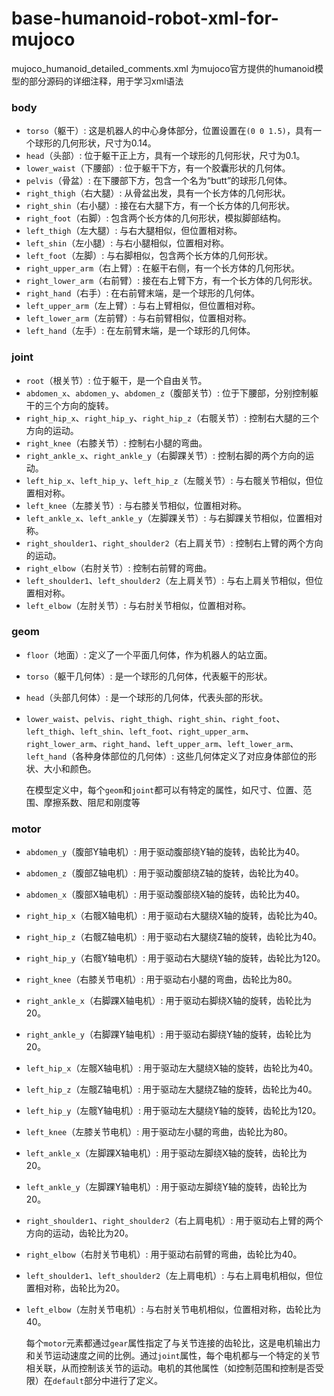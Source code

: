 # base-humanoid-robot-xml-for-mujoco


mujoco_humanoid_detailed_comments.xml 为mujoco官方提供的humanoid模型的部分源码的详细注释，用于学习xml语法

### body
- `torso`（躯干）: 这是机器人的中心身体部分，位置设置在`(0 0 1.5)`，具有一个球形的几何形状，尺寸为0.14。
- `head`（头部）: 位于躯干正上方，具有一个球形的几何形状，尺寸为0.1。
- `lower_waist`（下腰部）: 位于躯干下方，有一个胶囊形状的几何体。
- `pelvis`（骨盆）: 在下腰部下方，包含一个名为“butt”的球形几何体。
- `right_thigh`（右大腿）: 从骨盆出发，具有一个长方体的几何形状。
- `right_shin`（右小腿）: 接在右大腿下方，有一个长方体的几何形状。
- `right_foot`（右脚）: 包含两个长方体的几何形状，模拟脚部结构。
- `left_thigh`（左大腿）: 与右大腿相似，但位置相对称。
- `left_shin`（左小腿）: 与右小腿相似，位置相对称。
- `left_foot`（左脚）: 与右脚相似，包含两个长方体的几何形状。
- `right_upper_arm`（右上臂）: 在躯干右侧，有一个长方体的几何形状。
- `right_lower_arm`（右前臂）: 接在右上臂下方，有一个长方体的几何形状。
- `right_hand`（右手）: 在右前臂末端，是一个球形的几何体。
- `left_upper_arm`（左上臂）: 与右上臂相似，但位置相对称。
- `left_lower_arm`（左前臂）: 与右前臂相似，位置相对称。
- `left_hand`（左手）: 在左前臂末端，是一个球形的几何体。
### joint
- `root`（根关节）: 位于躯干，是一个自由关节。
- `abdomen_x`、`abdomen_y`、`abdomen_z`（腹部关节）: 位于下腰部，分别控制躯干的三个方向的旋转。
- `right_hip_x`、`right_hip_y`、`right_hip_z`（右髋关节）: 控制右大腿的三个方向的运动。
- `right_knee`（右膝关节）: 控制右小腿的弯曲。
- `right_ankle_x`、`right_ankle_y`（右脚踝关节）: 控制右脚的两个方向的运动。
- `left_hip_x`、`left_hip_y`、`left_hip_z`（左髋关节）: 与右髋关节相似，但位置相对称。
- `left_knee`（左膝关节）: 与右膝关节相似，位置相对称。
- `left_ankle_x`、`left_ankle_y`（左脚踝关节）: 与右脚踝关节相似，位置相对称。
- `right_shoulder1`、`right_shoulder2`（右上肩关节）: 控制右上臂的两个方向的运动。
- `right_elbow`（右肘关节）: 控制右前臂的弯曲。
- `left_shoulder1`、`left_shoulder2`（左上肩关节）: 与右上肩关节相似，但位置相对称。
- `left_elbow`（左肘关节）: 与右肘关节相似，位置相对称。
### geom
- `floor`（地面）: 定义了一个平面几何体，作为机器人的站立面。

- `torso`（躯干几何体）: 是一个球形的几何体，代表躯干的形状。

- `head`（头部几何体）: 是一个球形的几何体，代表头部的形状。

- `lower_waist`、`pelvis`、`right_thigh`、`right_shin`、`right_foot`、`left_thigh`、`left_shin`、`left_foot`、`right_upper_arm`、`right_lower_arm`、`right_hand`、`left_upper_arm`、`left_lower_arm`、`left_hand`（各种身体部位的几何体）: 这些几何体定义了对应身体部位的形状、大小和颜色。

  

  在模型定义中，每个`geom`和`joint`都可以有特定的属性，如尺寸、位置、范围、摩擦系数、阻尼和刚度等

### motor
- `abdomen_y`（腹部Y轴电机）: 用于驱动腹部绕Y轴的旋转，齿轮比为40。

- `abdomen_z`（腹部Z轴电机）: 用于驱动腹部绕Z轴的旋转，齿轮比为40。

- `abdomen_x`（腹部X轴电机）: 用于驱动腹部绕X轴的旋转，齿轮比为40。

- `right_hip_x`（右髋X轴电机）: 用于驱动右大腿绕X轴的旋转，齿轮比为40。

- `right_hip_z`（右髋Z轴电机）: 用于驱动右大腿绕Z轴的旋转，齿轮比为40。

- `right_hip_y`（右髋Y轴电机）: 用于驱动右大腿绕Y轴的旋转，齿轮比为120。

- `right_knee`（右膝关节电机）: 用于驱动右小腿的弯曲，齿轮比为80。

- `right_ankle_x`（右脚踝X轴电机）: 用于驱动右脚绕X轴的旋转，齿轮比为20。

- `right_ankle_y`（右脚踝Y轴电机）: 用于驱动右脚绕Y轴的旋转，齿轮比为20。

- `left_hip_x`（左髋X轴电机）: 用于驱动左大腿绕X轴的旋转，齿轮比为40。

- `left_hip_z`（左髋Z轴电机）: 用于驱动左大腿绕Z轴的旋转，齿轮比为40。

- `left_hip_y`（左髋Y轴电机）: 用于驱动左大腿绕Y轴的旋转，齿轮比为120。

- `left_knee`（左膝关节电机）: 用于驱动左小腿的弯曲，齿轮比为80。

- `left_ankle_x`（左脚踝X轴电机）: 用于驱动左脚绕X轴的旋转，齿轮比为20。

- `left_ankle_y`（左脚踝Y轴电机）: 用于驱动左脚绕Y轴的旋转，齿轮比为20。

- `right_shoulder1`、`right_shoulder2`（右上肩电机）: 用于驱动右上臂的两个方向的运动，齿轮比为20。

- `right_elbow`（右肘关节电机）: 用于驱动右前臂的弯曲，齿轮比为40。

- `left_shoulder1`、`left_shoulder2`（左上肩电机）: 与右上肩电机相似，但位置相对称，齿轮比为20。

- `left_elbow`（左肘关节电机）: 与右肘关节电机相似，位置相对称，齿轮比为40。

  

  每个`motor`元素都通过`gear`属性指定了与关节连接的齿轮比，这是电机输出力和关节运动速度之间的比例。通过`joint`属性，每个电机都与一个特定的关节相关联，从而控制该关节的运动。电机的其他属性（如控制范围和控制是否受限）在`default`部分中进行了定义。